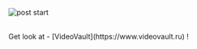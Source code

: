 ![post start](https://github.com/user-attachments/assets/9e050ec0-b9fd-4451-be1c-e739752edb69)


<br/>
Get look at - [VideoVault](https://www.videovault.ru) !<br/>


